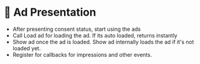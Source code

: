 # 🤑 Ad Presentation

* After presenting consent status, start using the ads
* Call Load ad for loading the ad. If its auto loaded, returns instantly
* Show ad once the ad is loaded. Show ad internally loads the ad if it's not loaded yet.
* Register for callbacks for impressions and other events.

